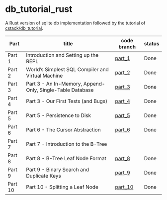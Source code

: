 # db_tutorial_rust
A Rust version of sqlite db implementation followed by the tutorial of [cstack/db_tutorial](https://github.com/cstack/db_tutorial).

|Part|title|code branch|status|
|-------|---------|---------|-----|
|Part 1|Introduction and Setting up the REPL|[part_1](https://github.com/guimingyue/db_tutorial_rust/tree/part_1)|Done|
|Part 2|World’s Simplest SQL Compiler and Virtual Machine|[part_2](https://github.com/guimingyue/db_tutorial_rust/tree/part_2)|Done|
|Part 3|Part 3 - An In-Memory, Append-Only, Single-Table Database|[part_3](https://github.com/guimingyue/db_tutorial_rust/tree/part_3)|Done|
|Part 4|Part 3 - Our First Tests (and Bugs)|[part_4](https://github.com/guimingyue/db_tutorial_rust/tree/part_4)|Done|
|Part 5|Part 5 - Persistence to Disk|[part_5](https://github.com/guimingyue/db_tutorial_rust/tree/part_5)|Done|
|Part 6|Part 6 - The Cursor Abstraction|[part_6](https://github.com/guimingyue/db_tutorial_rust/tree/part_6)|Done|
|Part 7|Part 7 - Introduction to the B-Tree|||
|Part 8|Part 8 - B-Tree Leaf Node Format|[part_8](https://github.com/guimingyue/db_tutorial_rust/tree/part_8)|Done|
|Part 9|Part 9 - Binary Search and Duplicate Keys|[part_9](https://github.com/guimingyue/db_tutorial_rust/tree/part_9)|Done|
|Part 10|Part 10 - Splitting a Leaf Node|[part_10](https://github.com/guimingyue/db_tutorial_rust/tree/part_10)|Done|

